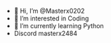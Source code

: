 - 👋 Hi, I’m @Masterx0202
- 👀 I’m interested in Coding
- 🌱 I’m currently learning Python
- Discord masterx2484

<!---
Masterx0202/Masterx0202 is a ✨ special ✨ repository because its `README.md` (this file) appears on your GitHub profile.
You can click the Preview link to take a look at your changes.
--->
